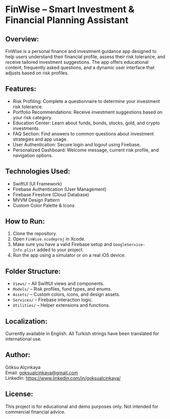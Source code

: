 FinWise – Smart Investment & Financial Planning Assistant
==========================================================

Overview:
---------
FinWise is a personal finance and investment guidance app designed to help users understand their financial profile, assess their risk tolerance, and receive tailored investment suggestions. The app offers educational content, frequently asked questions, and a dynamic user interface that adjusts based on risk profiles.

Features:
---------
- Risk Profiling: Complete a questionnaire to determine your investment risk tolerance.
- Portfolio Recommendations: Receive investment suggestions based on your risk category.
- Education Center: Learn about funds, bonds, stocks, gold, and crypto investments.
- FAQ Section: Find answers to common questions about investment strategies and app usage.
- User Authentication: Secure login and logout using Firebase.
- Personalized Dashboard: Welcome message, current risk profile, and navigation options.

Technologies Used:
------------------
- SwiftUI (UI Framework)
- Firebase Authentication (User Management)
- Firebase Firestore (Cloud Database)
- MVVM Design Pattern
- Custom Color Palette & Icons

How to Run:
-----------
1. Clone the repository.
2. Open `FinWise.xcodeproj` in Xcode.
3. Make sure you have a valid Firebase setup and `GoogleService-Info.plist` added to your project.
4. Run the app using a simulator or on a real iOS device.

Folder Structure:
-----------------
- `Views/` – All SwiftUI views and components.
- `Models/` – Risk profiles, fund types, and enums.
- `Assets/` – Custom colors, icons, and design assets.
- `Services/` – Firebase interaction logic.
- `Utilities/` – Helper extensions and functions.

Localization:
-------------
Currently available in English. All Turkish strings have been translated for international use.

Author:
-------
Göksu Alçınkaya  
Email: goksualcinkaya@gmail.com  
LinkedIn: https://www.linkedin.com/in/goksualcinkaya/

License:
--------
This project is for educational and demo purposes only. Not intended for commercial financial advice.


